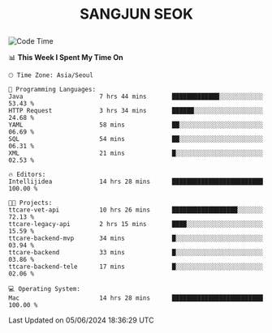<h1>
 <p align="center">
   SANGJUN SEOK
 </p>
</h1>

<!--START_SECTION:waka-->
![Code Time](http://img.shields.io/badge/Code%20Time-3%2C586%20hrs%2011%20mins-blue)

📊 **This Week I Spent My Time On** 

```text
🕑︎ Time Zone: Asia/Seoul

💬 Programming Languages: 
Java                     7 hrs 44 mins       █████████████░░░░░░░░░░░░   53.43 % 
HTTP Request             3 hrs 34 mins       ██████░░░░░░░░░░░░░░░░░░░   24.68 % 
YAML                     58 mins             ██░░░░░░░░░░░░░░░░░░░░░░░   06.69 % 
SQL                      54 mins             ██░░░░░░░░░░░░░░░░░░░░░░░   06.31 % 
XML                      21 mins             █░░░░░░░░░░░░░░░░░░░░░░░░   02.53 % 

🔥 Editors: 
Intellijidea             14 hrs 28 mins      █████████████████████████   100.00 % 

🐱‍💻 Projects: 
ttcare-vet-api           10 hrs 26 mins      ██████████████████░░░░░░░   72.13 % 
ttcare-legacy-api        2 hrs 15 mins       ████░░░░░░░░░░░░░░░░░░░░░   15.59 % 
ttcare-backend-mvp       34 mins             █░░░░░░░░░░░░░░░░░░░░░░░░   03.94 % 
ttcare-backend           33 mins             █░░░░░░░░░░░░░░░░░░░░░░░░   03.86 % 
ttcare-backend-tele      17 mins             █░░░░░░░░░░░░░░░░░░░░░░░░   02.06 % 

💻 Operating System: 
Mac                      14 hrs 28 mins      █████████████████████████   100.00 % 
```


 Last Updated on 05/06/2024 18:36:29 UTC
<!--END_SECTION:waka-->
